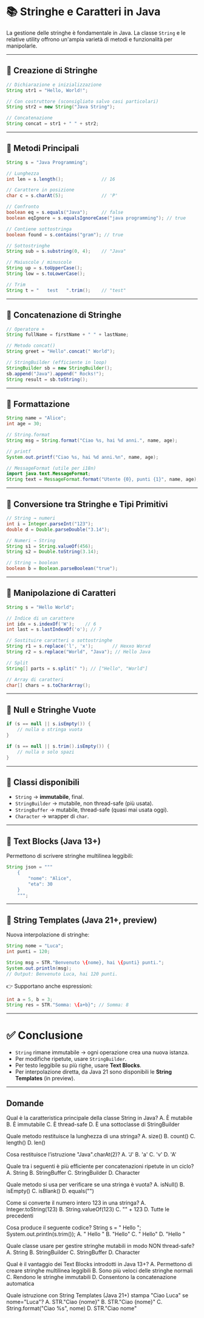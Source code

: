 # 📚 Stringhe e Caratteri in Java

La gestione delle stringhe è fondamentale in Java. La classe `String` e le relative utility offrono un'ampia varietà di metodi e funzionalità per manipolarle.

---

## 🔹 Creazione di Stringhe

```java
// Dichiarazione e inizializzazione
String str1 = "Hello, World!";

// Con costruttore (sconsigliato salvo casi particolari)
String str2 = new String("Java String");

// Concatenazione
String concat = str1 + " " + str2;
```

---

## 🔹 Metodi Principali

```java
String s = "Java Programming";

// Lunghezza
int len = s.length();              // 16

// Carattere in posizione
char c = s.charAt(5);              // 'P'

// Confronto
boolean eq = s.equals("Java");     // false
boolean eqIgnore = s.equalsIgnoreCase("java programming"); // true

// Contiene sottostringa
boolean found = s.contains("gram"); // true

// Sottostringhe
String sub = s.substring(0, 4);    // "Java"

// Maiuscole / minuscole
String up = s.toUpperCase();
String low = s.toLowerCase();

// Trim
String t = "   test   ".trim();    // "test"
```

---

## 🔹 Concatenazione di Stringhe

```java
// Operatore +
String fullName = firstName + " " + lastName;

// Metodo concat()
String greet = "Hello".concat(" World");

// StringBuilder (efficiente in loop)
StringBuilder sb = new StringBuilder();
sb.append("Java").append(" Rocks!");
String result = sb.toString();
```

---

## 🔹 Formattazione

```java
String name = "Alice";
int age = 30;

// String.format
String msg = String.format("Ciao %s, hai %d anni.", name, age);

// printf
System.out.printf("Ciao %s, hai %d anni.%n", name, age);

// MessageFormat (utile per i18n)
import java.text.MessageFormat;
String text = MessageFormat.format("Utente {0}, punti {1}", name, age);
```

---

## 🔹 Conversione tra Stringhe e Tipi Primitivi

```java
// String → numeri
int i = Integer.parseInt("123");
double d = Double.parseDouble("3.14");

// Numeri → String
String s1 = String.valueOf(456);
String s2 = Double.toString(3.14);

// String → boolean
boolean b = Boolean.parseBoolean("true");
```

---

## 🔹 Manipolazione di Caratteri

```java
String s = "Hello World";

// Indice di un carattere
int idx = s.indexOf('W');    // 6
int last = s.lastIndexOf('o'); // 7

// Sostituire caratteri o sottostringhe
String r1 = s.replace('l', 'x');       // Hexxo Worxd
String r2 = s.replace("World", "Java"); // Hello Java

// Split
String[] parts = s.split(" "); // ["Hello", "World"]

// Array di caratteri
char[] chars = s.toCharArray();
```

---

## 🔹 Null e Stringhe Vuote

```java
if (s == null || s.isEmpty()) {
    // nulla o stringa vuota
}

if (s == null || s.trim().isEmpty()) {
    // nulla o solo spazi
}
```

---

## 🔹 Classi disponibili

* `String` → **immutabile**, final.
* `StringBuilder` → mutabile, non thread-safe (più usata).
* `StringBuffer` → mutabile, thread-safe (quasi mai usata oggi).
* `Character` → wrapper di `char`.

---

## 🔹 Text Blocks (Java 13+)

Permettono di scrivere stringhe multilinea leggibili:

```java
String json = """
    {
        "nome": "Alice",
        "eta": 30
    }
    """;
```

---

## 🔹 String Templates (Java 21+, preview)

Nuova interpolazione di stringhe:

```java
String nome = "Luca";
int punti = 120;

String msg = STR."Benvenuto \{nome}, hai \{punti} punti.";
System.out.println(msg);
// Output: Benvenuto Luca, hai 120 punti.
```

👉 Supportano anche espressioni:

```java
int a = 5, b = 3;
String res = STR."Somma: \{a+b}"; // Somma: 8
```

---

# ✅ Conclusione

* `String` rimane immutabile → ogni operazione crea una nuova istanza.
* Per modifiche ripetute, usare `StringBuilder`.
* Per testo leggibile su più righe, usare **Text Blocks**.
* Per interpolazione diretta, da Java 21 sono disponibili le **String Templates** (in preview).

---

## Domande

Qual è la caratteristica principale della classe String in Java?
A. È mutabile
B. È immutabile
C. È thread-safe
D. È una sottoclasse di StringBuilder

Quale metodo restituisce la lunghezza di una stringa?
A. size()
B. count()
C. length()
D. len()

Cosa restituisce l’istruzione "Java".charAt(2)?
A. 'J'
B. 'a'
C. 'v'
D. 'A'

Quale tra i seguenti è più efficiente per concatenazioni ripetute in un ciclo?
A. String
B. StringBuffer
C. StringBuilder
D. Character

Quale metodo si usa per verificare se una stringa è vuota?
A. isNull()
B. isEmpty()
C. isBlank()
D. equals("")

Come si converte il numero intero 123 in una stringa?
A. Integer.toString(123)
B. String.valueOf(123)
C. "" + 123
D. Tutte le precedenti

Cosa produce il seguente codice?
String s = " Hello ";
System.out.println(s.trim());
A. " Hello "
B. "Hello"
C. " Hello"
D. "Hello "

Quale classe usare per gestire stringhe mutabili in modo NON thread-safe?
A. String
B. StringBuilder
C. StringBuffer
D. Character

Qual è il vantaggio dei Text Blocks introdotti in Java 13+?
A. Permettono di creare stringhe multilinea leggibili
B. Sono più veloci delle stringhe normali
C. Rendono le stringhe immutabili
D. Consentono la concatenazione automatica

Quale istruzione con String Templates (Java 21+) stampa "Ciao Luca" se nome="Luca"?
A. STR."Ciao {nome}"
B. STR."Ciao \{nome}"
C. String.format("Ciao %s", nome)
D. STR."Ciao nome"
